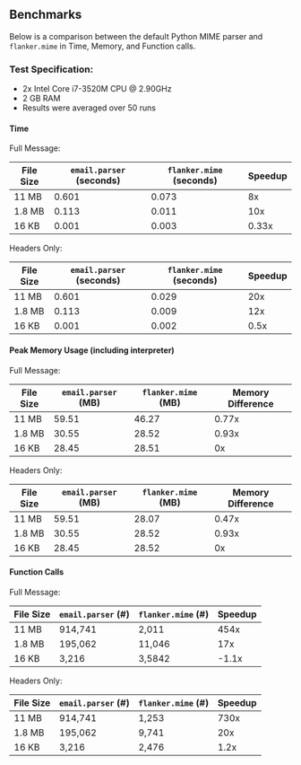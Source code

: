 ## Benchmarks

Below is a comparison between the default Python MIME parser and
`flanker.mime` in Time, Memory, and Function calls.

### Test Specification:

* 2x Intel Core i7-3520M CPU @ 2.90GHz
* 2 GB RAM
* Results were averaged over 50 runs

#### Time

Full Message:

| File Size | `email.parser` (seconds) | `flanker.mime` (seconds) | Speedup |
| --------- | ------------------------ | ------------------------ | ------- |
| 11 MB     | 0.601                    | 0.073                    | 8x      |
| 1.8 MB    | 0.113                    | 0.011                    | 10x     |
| 16 KB     | 0.001                    | 0.003                    | 0.33x   |

Headers Only:

| File Size | `email.parser` (seconds) | `flanker.mime` (seconds) | Speedup |
| --------- | ------------------------ | ------------------------ | ------- |
| 11 MB     | 0.601                    | 0.029                    | 20x     |
| 1.8 MB    | 0.113                    | 0.009                    | 12x     |
| 16 KB     | 0.001                    | 0.002                    | 0.5x    |


#### Peak Memory Usage (including interpreter)

Full Message:

| File Size | `email.parser` (MB) | `flanker.mime` (MB) | Memory Difference |
| --------- | ------------------- | ------------------- | ----------------- |
| 11 MB     | 59.51               | 46.27               | 0.77x             |
| 1.8 MB    | 30.55               | 28.52               | 0.93x             |
| 16 KB     | 28.45               | 28.51               | 0x                |

Headers Only:

| File Size | `email.parser` (MB) | `flanker.mime` (MB) | Memory Difference |
| --------- | ------------------- | ------------------- | ----------------- |
| 11 MB     | 59.51               | 28.07               | 0.47x             |
| 1.8 MB    | 30.55               | 28.52               | 0.93x             |
| 16 KB     | 28.45               | 28.52               | 0x                |


#### Function Calls

Full Message:

| File Size | `email.parser` (#) | `flanker.mime` (#) | Speedup |
| --------- | ------------------ | ------------------ | ------- |
| 11 MB     | 914,741            | 2,011              | 454x    |
| 1.8 MB    | 195,062            | 11,046             | 17x     |
| 16 KB     | 3,216              | 3,5842             | -1.1x   |

Headers Only:

| File Size | `email.parser` (#) | `flanker.mime` (#) | Speedup |
| --------- | ------------------ | ------------------ | ------- |
| 11 MB     | 914,741            | 1,253              | 730x    |
| 1.8 MB    | 195,062            | 9,741              | 20x     |
| 16 KB     | 3,216              | 2,476              | 1.2x    |
